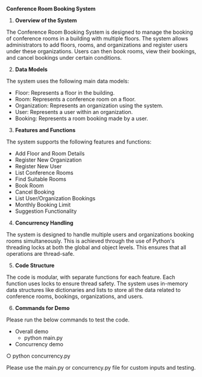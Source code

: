 ﻿**Conference Room Booking System**

1. **Overview of the System**

The Conference Room Booking System is designed to manage the booking of conference rooms in a building with multiple floors. The system allows administrators to add floors, rooms, and organizations and register users under these organizations. Users can then book rooms, view their bookings, and cancel bookings under certain conditions.

2. **Data Models**

The system uses the following main data models:

- Floor: Represents a floor in the building.
- Room: Represents a conference room on a floor.
- Organization: Represents an organization using the system.
- User: Represents a user within an organization.
- Booking: Represents a room booking made by a user.
3. **Features and Functions**

The system supports the following features and functions:

- Add Floor and Room Details
- Register New Organization
- Register New User
- List Conference Rooms
- Find Suitable Rooms
- Book Room
- Cancel Booking
- List User/Organization Bookings
- Monthly Booking Limit
- Suggestion Functionality
4. **Concurrency Handling**

The system is designed to handle multiple users and organizations booking rooms simultaneously. This is achieved through the use of Python's threading locks at both the global and object levels. This ensures that all operations are thread-safe.

5. **Code Structure**

The code is modular, with separate functions for each feature. Each function uses locks to ensure thread safety. The system uses in-memory data structures like dictionaries and lists to store all the data related to conference rooms, bookings, organizations, and users.

6. **Commands for Demo**

Please run the below commands to test the code.

- Overall demo
  - python main.py
- Concurrency demo

○ python concurrency.py

Please use the main.py or concurrency.py file for custom inputs and testing.
